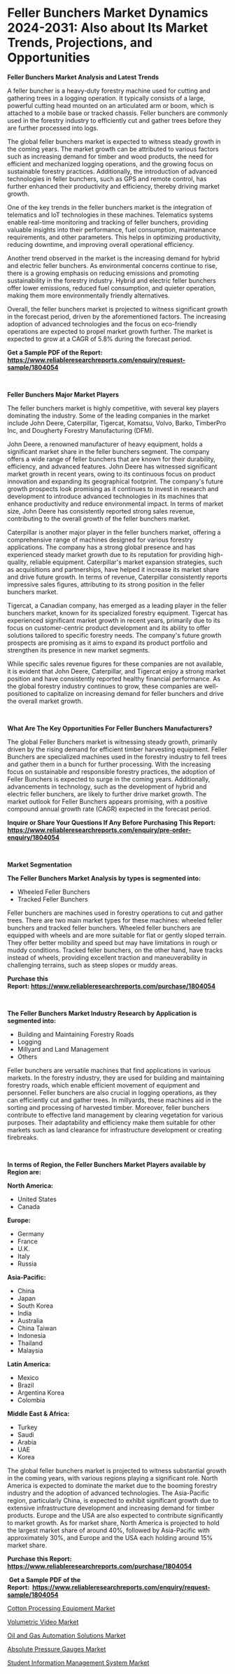 <p><h1>Feller Bunchers Market Dynamics 2024-2031: Also about Its Market Trends, Projections, and Opportunities</h1></p><p><strong>Feller Bunchers Market Analysis and Latest Trends</strong></p>
<p><p>A feller buncher is a heavy-duty forestry machine used for cutting and gathering trees in a logging operation. It typically consists of a large, powerful cutting head mounted on an articulated arm or boom, which is attached to a mobile base or tracked chassis. Feller bunchers are commonly used in the forestry industry to efficiently cut and gather trees before they are further processed into logs.</p><p>The global feller bunchers market is expected to witness steady growth in the coming years. The market growth can be attributed to various factors such as increasing demand for timber and wood products, the need for efficient and mechanized logging operations, and the growing focus on sustainable forestry practices. Additionally, the introduction of advanced technologies in feller bunchers, such as GPS and remote control, has further enhanced their productivity and efficiency, thereby driving market growth.</p><p>One of the key trends in the feller bunchers market is the integration of telematics and IoT technologies in these machines. Telematics systems enable real-time monitoring and tracking of feller bunchers, providing valuable insights into their performance, fuel consumption, maintenance requirements, and other parameters. This helps in optimizing productivity, reducing downtime, and improving overall operational efficiency.</p><p>Another trend observed in the market is the increasing demand for hybrid and electric feller bunchers. As environmental concerns continue to rise, there is a growing emphasis on reducing emissions and promoting sustainability in the forestry industry. Hybrid and electric feller bunchers offer lower emissions, reduced fuel consumption, and quieter operation, making them more environmentally friendly alternatives.</p><p>Overall, the feller bunchers market is projected to witness significant growth in the forecast period, driven by the aforementioned factors. The increasing adoption of advanced technologies and the focus on eco-friendly operations are expected to propel market growth further. The market is expected to grow at a CAGR of 5.8% during the forecast period.</p></p>
<p><strong>Get a Sample PDF of the Report:&nbsp; <a href="https://www.reliableresearchreports.com/enquiry/request-sample/1804054">https://www.reliableresearchreports.com/enquiry/request-sample/1804054</a></strong></p>
<p>&nbsp;</p>
<p><strong>Feller Bunchers Major Market Players</strong></p>
<p><p>The feller bunchers market is highly competitive, with several key players dominating the industry. Some of the leading companies in the market include John Deere, Caterpillar, Tigercat, Komatsu, Volvo, Barko, TimberPro Inc, and Dougherty Forestry Manufacturing (DFM).</p><p>John Deere, a renowned manufacturer of heavy equipment, holds a significant market share in the feller bunchers segment. The company offers a wide range of feller bunchers that are known for their durability, efficiency, and advanced features. John Deere has witnessed significant market growth in recent years, owing to its continuous focus on product innovation and expanding its geographical footprint. The company's future growth prospects look promising as it continues to invest in research and development to introduce advanced technologies in its machines that enhance productivity and reduce environmental impact. In terms of market size, John Deere has consistently reported strong sales revenue, contributing to the overall growth of the feller bunchers market.</p><p>Caterpillar is another major player in the feller bunchers market, offering a comprehensive range of machines designed for various forestry applications. The company has a strong global presence and has experienced steady market growth due to its reputation for providing high-quality, reliable equipment. Caterpillar's market expansion strategies, such as acquisitions and partnerships, have helped it increase its market share and drive future growth. In terms of revenue, Caterpillar consistently reports impressive sales figures, attributing to its strong position in the feller bunchers market.</p><p>Tigercat, a Canadian company, has emerged as a leading player in the feller bunchers market, known for its specialized forestry equipment. Tigercat has experienced significant market growth in recent years, primarily due to its focus on customer-centric product development and its ability to offer solutions tailored to specific forestry needs. The company's future growth prospects are promising as it aims to expand its product portfolio and strengthen its presence in new market segments.</p><p>While specific sales revenue figures for these companies are not available, it is evident that John Deere, Caterpillar, and Tigercat enjoy a strong market position and have consistently reported healthy financial performance. As the global forestry industry continues to grow, these companies are well-positioned to capitalize on increasing demand for feller bunchers and drive the overall market growth.</p></p>
<p>&nbsp;</p>
<p><strong>What Are The Key Opportunities For Feller Bunchers Manufacturers?</strong></p>
<p><p>The global Feller Bunchers market is witnessing steady growth, primarily driven by the rising demand for efficient timber harvesting equipment. Feller Bunchers are specialized machines used in the forestry industry to fell trees and gather them in a bunch for further processing. With the increasing focus on sustainable and responsible forestry practices, the adoption of Feller Bunchers is expected to surge in the coming years. Additionally, advancements in technology, such as the development of hybrid and electric feller bunchers, are likely to further drive market growth. The market outlook for Feller Bunchers appears promising, with a positive compound annual growth rate (CAGR) expected in the forecast period.</p></p>
<p><strong>Inquire or Share Your Questions If Any Before Purchasing This Report: <a href="https://www.reliableresearchreports.com/enquiry/pre-order-enquiry/1804054">https://www.reliableresearchreports.com/enquiry/pre-order-enquiry/1804054</a></strong></p>
<p>&nbsp;</p>
<p><strong>Market Segmentation</strong></p>
<p><strong>The Feller Bunchers Market Analysis by types is segmented into:</strong></p>
<p><ul><li>Wheeled Feller Bunchers</li><li>Tracked Feller Bunchers</li></ul></p>
<p><p>Feller bunchers are machines used in forestry operations to cut and gather trees. There are two main market types for these machines: wheeled feller bunchers and tracked feller bunchers. Wheeled feller bunchers are equipped with wheels and are more suitable for flat or gently sloped terrain. They offer better mobility and speed but may have limitations in rough or muddy conditions. Tracked feller bunchers, on the other hand, have tracks instead of wheels, providing excellent traction and maneuverability in challenging terrains, such as steep slopes or muddy areas.</p></p>
<p><strong>Purchase this Report:&nbsp;<a href="https://www.reliableresearchreports.com/purchase/1804054">https://www.reliableresearchreports.com/purchase/1804054</a></strong></p>
<p>&nbsp;</p>
<p><strong>The Feller Bunchers Market Industry Research by Application is segmented into:</strong></p>
<p><ul><li>Building and Maintaining Forestry Roads</li><li>Logging</li><li>Millyard and Land Management</li><li>Others</li></ul></p>
<p><p>Feller bunchers are versatile machines that find applications in various markets. In the forestry industry, they are used for building and maintaining forestry roads, which enable efficient movement of equipment and personnel. Feller bunchers are also crucial in logging operations, as they can efficiently cut and gather trees. In millyards, these machines aid in the sorting and processing of harvested timber. Moreover, feller bunchers contribute to effective land management by clearing vegetation for various purposes. Their adaptability and efficiency make them suitable for other markets such as land clearance for infrastructure development or creating firebreaks.</p></p>
<p>&nbsp;</p>
<p><strong>In terms of Region, the Feller Bunchers Market Players available by Region are:</strong></p>
<p>
    <p> <strong> North America: </strong>
        <ul>
            <li>United States</li>
            <li>Canada</li>
        </ul>
        </p> 
    <p> <strong> Europe: </strong>
        <ul>
            <li>Germany</li>
            <li>France</li>
            <li>U.K.</li>
            <li>Italy</li>
            <li>Russia</li>
        </ul>
        </p> 
    <p> <strong> Asia-Pacific: </strong>
        <ul>
            <li>China</li>
            <li>Japan</li>
            <li>South Korea</li>
            <li>India</li>
            <li>Australia</li>
            <li>China Taiwan</li>
            <li>Indonesia</li>
            <li>Thailand</li>
            <li>Malaysia</li>
        </ul>
        </p> 
    <p> <strong> Latin America: </strong>
        <ul>
            <li>Mexico</li>
            <li>Brazil</li>
            <li>Argentina Korea</li>
            <li>Colombia</li>
        </ul>
        </p> 
    <p> <strong> Middle East & Africa: </strong>
        <ul>
            <li>Turkey</li>
            <li>Saudi</li>
            <li>Arabia</li>
            <li>UAE</li>
            <li>Korea</li>
        </ul>
    </p>
    </p>
<p><p>The global feller bunchers market is projected to witness substantial growth in the coming years, with various regions playing a significant role. North America is expected to dominate the market due to the booming forestry industry and the adoption of advanced technologies. The Asia-Pacific region, particularly China, is expected to exhibit significant growth due to extensive infrastructure development and increasing demand for timber products. Europe and the USA are also expected to contribute significantly to market growth. As for market share, North America is projected to hold the largest market share of around 40%, followed by Asia-Pacific with approximately 30%, and Europe and the USA each holding around 15% market share.</p></p>
<p><strong>Purchase this Report: <a href="https://www.reliableresearchreports.com/purchase/1804054">https://www.reliableresearchreports.com/purchase/1804054</a></strong></p>
<p>&nbsp;<strong>Get a Sample PDF of the Report:&nbsp;&nbsp;<a href="https://www.reliableresearchreports.com/enquiry/request-sample/1804054">https://www.reliableresearchreports.com/enquiry/request-sample/1804054</a></strong></p>
<p><strong></strong></p>
<p><p><a href="https://github.com/aliciawhite5576/Market-Research-Report-List-2/blob/main/cotton-processing-equipment-market.md">Cotton Processing Equipment Market</a></p><p><a href="https://medium.com/@v8581137/volumetric-video-nbsp-market-focuses-on-market-share-size-and-projected-forecast-till-2030-78d99c5d3ee4">Volumetric Video Market</a></p><p><a href="https://medium.com/@v8581137/oil-and-gas-automation-solutions-market-size-cagr-trends-2024-2030-cc0df1689e6d">Oil and Gas Automation Solutions Market</a></p><p><a href="https://github.com/provorikovar/Market-Research-Report-List-2/blob/main/absolute-pressure-gauges-market.md">Absolute Pressure Gauges Market</a></p><p><a href="https://medium.com/@v8581137/student-information-management-system-market-size-market-outlook-and-market-forecast-2023-to-84f791368fe0">Student Information Management System Market</a></p></p>